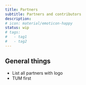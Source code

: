 ```yaml
---
title: Partners
subtitle: Partners and contributors
description:
# icon: material/emoticon-happy
status: wip
# tags:
#   - tag1
#   - tag2
---
```


## General things

- List all partners with logo
- TUM first
